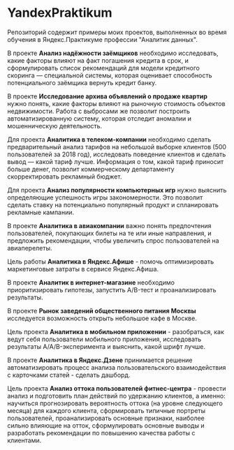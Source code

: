# YandexPraktikum

Репозиторий содержит примеры моих проектов, выполненных во время обучения в Яндекс.Практикуме профессии "Аналитик данных".

В проекте **Анализ надёжности заёмщиков** необходимо исследовать, какие факторы влияют на факт погашения кредита в срок, и сформулировать список рекомендаций для модели кредитного скоринга — специальной системы, которая оценивает способность потенциального заёмщика вернуть кредит банку.

В проекте **Исследование архива объявлений о продаже квартир** нужно понять, какие факторы влияют на рыночную стоимость объектов недвижимости. Работа с выбросами же позволит построить автоматизированную систему, которая отследит аномалии и мошенническую деятельность.

Для проекта **Аналитика в телеком-компании** необходимо сделать предварительный анализ тарифов на небольшой выборке клиентов (500 пользователей за 2018 год), исследовать поведение клиентов и сделать вывод — какой тариф лучше. Информация о том, какой тариф приносит больше денег, позволит коммерческому департаменту скорректировать рекламный бюджет.

Для проекта **Анализ популярности компьютерных игр** нужно выяснить определяющие успешность игры закономерности. Это позволит сделать ставку на потенциально популярный продукт и спланировать рекламные кампании.

В проекте **Аналитика в авиакомпании** важно понять предпочтения пользователей, покупающих билеты на те или иные направления, и предложить рекомендации, чтобы увеличить спрос пользователей на авиаперелеты.

Цель работы **Аналитика в Яндекс.Афише** - помочь оптимизировать маркетинговые затраты в сервисе Яндекс.Афиша.

В проекте **Аналитик в интернет-магазине**  необходимо приоритизировать гипотезы, запустить A/B-тест и проанализировать результаты.

В проекте **Рынок заведений общественного питания Москвы** исследуется возможность открыть небольшое кафе в Москве.

Цель проекта **Аналитика в мобильном приложении** - разобраться, как ведут себя пользователи мобильного приложения, исследовать результаты A/A/B-эксперимента и выяснить, какой шрифт лучше.

В проекте **Аналитика в Яндекс.Дзене** принимается решение автоматизировать процесс анализа пользовательского взаимодействия с карточками статей - сделать дашборд.

Цель проекта **Анализ оттока пользователей фитнес-центра** - провести анализ и подготовить план действий по удержанию клиентов, а именно: научиться прогнозировать вероятность оттока (на уровне следующего месяца) для каждого клиента, сформировать типичные портреты пользователей, проанализировать основные признаки, наиболее сильно влияющие на отток, сформулировать основные выводы и разработать рекомендации по повышению качества работы с клиентами.
